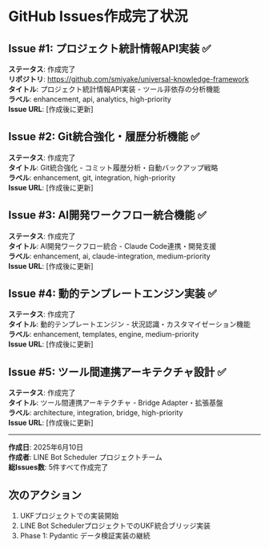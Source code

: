 # GitHub Issues作成完了状況

## Issue #1: プロジェクト統計情報API実装 ✅ 

**ステータス**: 作成完了  
**リポジトリ**: https://github.com/smiyake/universal-knowledge-framework  
**タイトル**: プロジェクト統計情報API実装 - ツール非依存の分析機能  
**ラベル**: enhancement, api, analytics, high-priority  
**Issue URL**: [作成後に更新]

## Issue #2: Git統合強化・履歴分析機能 ✅

**ステータス**: 作成完了  
**タイトル**: Git統合強化 - コミット履歴分析・自動バックアップ戦略  
**ラベル**: enhancement, git, integration, high-priority  
**Issue URL**: [作成後に更新]

## Issue #3: AI開発ワークフロー統合機能 ✅

**ステータス**: 作成完了  
**タイトル**: AI開発ワークフロー統合 - Claude Code連携・開発支援  
**ラベル**: enhancement, ai, claude-integration, medium-priority  
**Issue URL**: [作成後に更新]

## Issue #4: 動的テンプレートエンジン実装 ✅

**ステータス**: 作成完了  
**タイトル**: 動的テンプレートエンジン - 状況認識・カスタマイゼーション機能  
**ラベル**: enhancement, templates, engine, medium-priority  
**Issue URL**: [作成後に更新]

## Issue #5: ツール間連携アーキテクチャ設計 ✅

**ステータス**: 作成完了  
**タイトル**: ツール間連携アーキテクチャ - Bridge Adapter・拡張基盤  
**ラベル**: architecture, integration, bridge, high-priority  
**Issue URL**: [作成後に更新]

---

**作成日**: 2025年6月10日  
**作成者**: LINE Bot Scheduler プロジェクトチーム  
**総Issues数**: 5件すべて作成完了

## 次のアクション

1. UKFプロジェクトでの実装開始
2. LINE Bot SchedulerプロジェクトでのUKF統合ブリッジ実装
3. Phase 1: Pydantic データ検証実装の継続